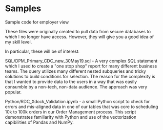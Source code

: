 # Samples
Sample code for employer view

These files were originally created to pull data from secure databases to which I no longer have access. However, they will give you a good idea of my skill level.

In particular, these will be of interest:

SQL/DPM_Primary_CDC_new_30May19.sql - A very complex SQL statement which I used to create a "one stop shop" report for many different business teams. The query utilizes many different nested subqueries and tricky solutions to build conditions for selection. The reason for the complexity is that I wanted to provide data to the users in a way that was easily consumble by a non-tech, non-data audience. The approach was very popular. 

Python/RDC_Xdock_Validation.ipynb - a small Python script to check for errors and mis-aligned data in one of our tables that was core to scheduling 10k to 100k orders in our  Order Management process. This script demonstrates familiarity with Python and use of the vectorization capibilities of Pandas and NumPy.
